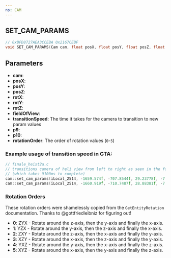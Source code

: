 ```yaml
---
ns: CAM
---
```

## SET_CAM_PARAMS

```c
// 0xBFD8727AEA3CCEBA 0x2167CEBF
void SET_CAM_PARAMS(Cam cam, float posX, float posY, float posZ, float rotX, float rotY, float rotZ, float fieldOfView, int transitionSpeed, int p9, int p10, int rotationOrder);
```


## Parameters
* **cam**: 
* **posX**: 
* **posY**: 
* **posZ**: 
* **rotX**: 
* **rotY**: 
* **rotZ**: 
* **fieldOfView**: 
* **transitionSpeed**: The time it takes for the camera to transition to new param values
* **p9**: 
* **p10**: 
* **rotationOrder**: The order of rotation values (`0`-`5`)

### Example usage of transition speed in GTA:

```c
// finale_heist2a.c
// transitions camera of heli view from left to right as seen in the following clip: https://youtu.be/XiEQHvfrc98?t=1141
// (which takes 9100ms to complete)
cam::set_cam_params(iLocal_2514, -1659.574f, -707.8544f, 29.23778f, -7.422939f, 0.059666f, -117.3886f, 43.0557f, 0, 1, 1, 2);
cam::set_cam_params(iLocal_2514, -1660.919f, -710.7487f, 28.88381f, -7.50235f, 0.059666f, -111.7328f, 43.0557f, 9100, 0, 0, 2);
```

### Rotation Orders

These rotation orders were shamelessly copied from the `GetEntityRotation` documentation. Thanks to @gottfriedleibniz for figuring out!

* **0**: ZYX - Rotate around the z-axis, then the y-axis and finally the x-axis.
* **1**: YZX - Rotate around the y-axis, then the z-axis and finally the x-axis.
* **2**: ZXY - Rotate around the z-axis, then the x-axis and finally the y-axis.
* **3**: XZY - Rotate around the x-axis, then the z-axis and finally the y-axis.
* **4**: YXZ - Rotate around the y-axis, then the x-axis and finally the z-axis.
* **5**: XYZ - Rotate around the x-axis, then the y-axis and finally the z-axis.
